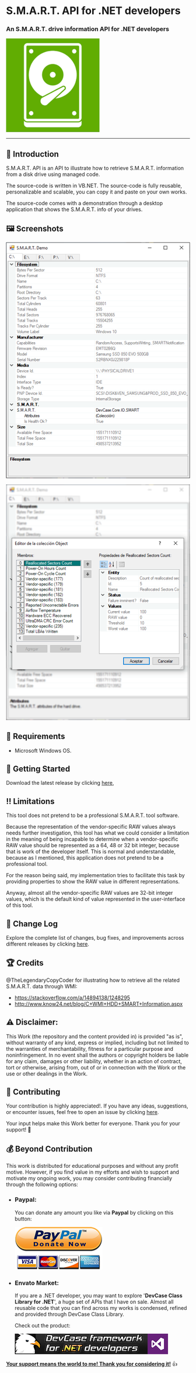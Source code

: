 <!-- Common Project Tags:
command-line 
console-applications 
desktop-app 
desktop-application 
dotnet 
dotnet-core 
netcore 
netframework 
netframework48 
tool 
tools 
vbnet 
visualstudio 
windows 
windows-app 
windows-application 
windows-applications 
windows-forms 
winforms 
 -->

# S.M.A.R.T. API for .NET developers

### An S.M.A.R.T. drive information API for .NET developers

![App](Images/App.png)

------------------

## 👋 Introduction

S.M.A.R.T. API is an API to illustrate how to retrieve S.M.A.R.T. information from a disk drive using managed code. 

The source-code is written in VB.NET. The source-code is fully reusable, personalizable and scalable, you can copy it and paste on your own works.

The source-code comes with a demonstration through a desktop application that shows the S.M.A.R.T. info of your drives.

## 🖼️ Screenshots

![](Images/Screenshot%201.png)

![](Images/Screenshot%202.png)

## 📝 Requirements

- Microsoft Windows OS.

## 🤖 Getting Started

Download the latest release by clicking [here](https://github.com/ElektroStudios/S.M.A.R.T.-API-for-.NET-developers-SMART-drive-info/releases/latest),

## ‼️ Limitations

This tool does not pretend to be a professional S.M.A.R.T. tool software. 

Because the representation of the vendor-specific RAW values always needs further investigation, this tool has what we could consider a limitation in the meaning of being incapable to determine when a vendor-specific RAW value should be represented as a 64, 48 or 32 bit integer, because that is work of the developer itself. This is normal and understandable, because as I mentioned, this application does not pretend to be a professional tool.

For the reason being said, my implementation tries to facilitate this task by providing properties to show the RAW value in different representations. 

Anyway, almost all the vendor-specific RAW values are 32-bit integer values, which is the default kind of value represented in the user-interface of this tool.

## 🔄 Change Log

Explore the complete list of changes, bug fixes, and improvements across different releases by clicking [here](/Docs/CHANGELOG.md).

## 🏆 Credits

@TheLegendaryCopyCoder for illustrating how to retrieve all the related S.M.A.R.T. data through WMI:

 - https://stackoverflow.com/a/14894138/1248295
 - http://www.know24.net/blog/C+WMI+HDD+SMART+Information.aspx

## ⚠️ Disclaimer:

This Work (the repository and the content provided in) is provided "as is", without warranty of any kind, express or implied, including but not limited to the warranties of merchantability, fitness for a particular purpose and noninfringement. In no event shall the authors or copyright holders be liable for any claim, damages or other liability, whether in an action of contract, tort or otherwise, arising from, out of or in connection with the Work or the use or other dealings in the Work.

## 💪 Contributing

Your contribution is highly appreciated!. If you have any ideas, suggestions, or encounter issues, feel free to open an issue by clicking [here](https://github.com/ElektroStudios/S.M.A.R.T.-API-for-.NET-developers-SMART-drive-info/issues/new/choose). 

Your input helps make this Work better for everyone. Thank you for your support! 🚀

## 💰 Beyond Contribution 

This work is distributed for educational purposes and without any profit motive. However, if you find value in my efforts and wish to support and motivate my ongoing work, you may consider contributing financially through the following options:

 - ### Paypal:
    You can donate any amount you like via **Paypal** by clicking on this button:

    [![Donation Account](Images/Paypal_Donate.png)](https://www.paypal.com/cgi-bin/webscr?cmd=_s-xclick&hosted_button_id=E4RQEV6YF5NZY)

 - ### Envato Market:
   If you are a .NET developer, you may want to explore '**DevCase Class Library for .NET**', a huge set of APIs that I have on sale.
   Almost all reusable code that you can find across my works is condensed, refined and provided through DevCase Class Library.

    Check out the product:
    
   [![DevCase Class Library for .NET](Images/DevCase_Banner.png)](https://codecanyon.net/item/elektrokit-class-library-for-net/19260282)

<u>**Your support means the world to me! Thank you for considering it!**</u> 👍
